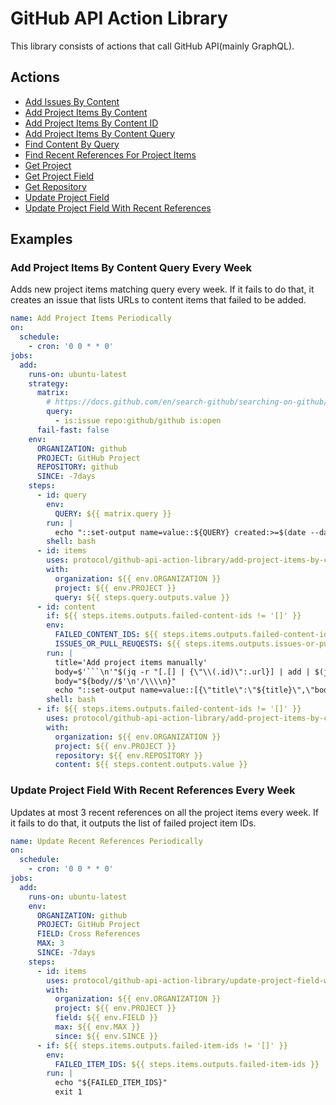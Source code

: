 # GitHub API Action Library

This library consists of actions that call GitHub API(mainly GraphQL).

## Actions

- [Add Issues By Content](add-issues-by-content/README.md)
- [Add Project Items By Content](add-project-items-by-content/README.md)
- [Add Project Items By Content ID](add-project-items-by-content-id/README.md)
- [Add Project Items By Content Query](add-project-items-by-content-query/README.md)
- [Find Content By Query](find-content-by-query/README.md)
- [Find Recent References For Project Items](find-recent-references-for-project-items/README.md)
- [Get Project](get-project/README.md)
- [Get Project Field](get-project-field/README.md)
- [Get Repository](get-repository/README.md)
- [Update Project Field](update-project-field/README.md)
- [Update Project Field With Recent References](update-project-field-with-recent-references/README.md)

## Examples

### Add Project Items By Content Query Every Week

Adds new project items matching query every week. If it fails to do that, it creates an issue that lists URLs to content items that failed to be added.

```yml
name: Add Project Items Periodically
on:
  schedule:
    - cron: '0 0 * * 0'
jobs:
  add:
    runs-on: ubuntu-latest
    strategy:
      matrix:
        # https://docs.github.com/en/search-github/searching-on-github/searching-issues-and-pull-requests
        query:
          - is:issue repo:github/github is:open
      fail-fast: false
    env:
      ORGANIZATION: github
      PROJECT: GitHub Project
      REPOSITORY: github
      SINCE: -7days
    steps:
      - id: query
        env:
          QUERY: ${{ matrix.query }}
        run: |
          echo "::set-output name=value::${QUERY} created:>=$(date --date="${SINCE}" +"%Y-%m-%d")"
        shell: bash
      - id: items
        uses: protocol/github-api-action-library/add-project-items-by-content-query@v1.1.0
        with:
          organization: ${{ env.ORGANIZATION }}
          project: ${{ env.PROJECT }}
          query: ${{ steps.query.outputs.value }}
      - id: content
        if: ${{ steps.items.outputs.failed-content-ids != '[]' }}
        env:
          FAILED_CONTENT_IDS: ${{ steps.items.outputs.failed-content-ids }}
          ISSUES_OR_PULL_REUQESTS: ${{ steps.items.outputs.issues-or-pull-requests }}
        run: |
          title='Add project items manually'
          body=$'```\n'"$(jq -r "[.[] | {\"\\(.id)\":.url}] | add | $(jq -r '[.[] | ".\"\(.)\""] | join(",")' <<< "${FAILED_CONTENT_IDS}")" <<< "${ISSUES_OR_PULL_REQUESTS}")"$'\n```'
          body="${body//$'\n'/\\\\n}"
          echo "::set-output name=value::[{\"title\":\"${title}\",\"body\":\"${body}\"}]"
        shell: bash
      - if: ${{ steps.items.outputs.failed-content-ids != '[]' }}
        uses: protocol/github-api-action-library/add-project-items-by-content@v1.1.0
        with:
          organization: ${{ env.ORGANIZATION }}
          project: ${{ env.PROJECT }}
          repository: ${{ env.REPOSITORY }}
          content: ${{ steps.content.outputs.value }}

```

### Update Project Field With Recent References Every Week

Updates at most 3 recent references on all the project items every week. If it fails to do that, it outputs the list of failed project item IDs.

```yml
name: Update Recent References Periodically
on:
  schedule:
    - cron: '0 0 * * 0'
jobs:
  add:
    runs-on: ubuntu-latest
    env:
      ORGANIZATION: github
      PROJECT: GitHub Project
      FIELD: Cross References
      MAX: 3
      SINCE: -7days
    steps:
      - id: items
        uses: protocol/github-api-action-library/update-project-field-with-recent-references@v1.1.0
        with:
          organization: ${{ env.ORGANIZATION }}
          project: ${{ env.PROJECT }}
          field: ${{ env.FIELD }}
          max: ${{ env.MAX }}
          since: ${{ env.SINCE }}
      - if: ${{ steps.items.outputs.failed-item-ids != '[]' }}
        env:
          FAILED_ITEM_IDS: ${{ steps.items.outputs.failed-item-ids }}
        run: |
          echo "${FAILED_ITEM_IDS}"
          exit 1

```
